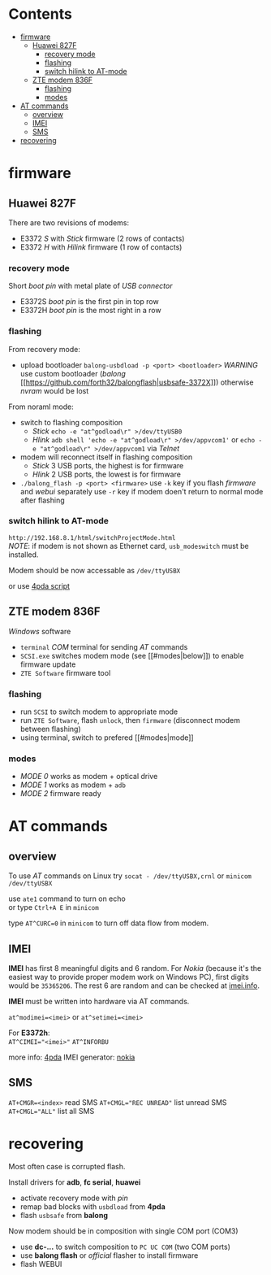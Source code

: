 # Contents

- [firmware](#firmware)
    - [Huawei 827F](#huawei-827f)
        - [recovery mode](#recovery-mode)
        - [flashing](#flashing)
        - [switch hilink to AT-mode](#switch-hilink-to-at-mode)
    - [ZTE modem 836F](#zte-modem-836f)
        - [flashing](#flashing-2)
        - [modes](#modes)
- [AT commands](#at-commands)
    - [overview](#overview)
    - [IMEI](#imei)
    - [SMS](#sms)
- [recovering](#recovering)

# firmware
## Huawei 827F
There are two revisions of modems:
* Е3372 *S* with *Stick* firmware (2 rows of contacts)
* Е3372 *H* with *Hilink* firmware (1 row of contacts)

### recovery mode
Short *boot pin* with metal plate of *USB connector*
* E3372S *boot pin* is the first pin in top row
* E3372H *boot pin* is the most right in a row

### flashing
From recovery mode:
- upload bootloader `balong-usbdload -p <port> <bootloader>`
*WARNING* use custom bootloader (*balong* [[https://github.com/forth32/balongflash|usbsafe-3372X]]) otherwise _nvram_ would be lost

From noraml mode:
- switch to flashing composition
    - *Stick* `echo -e "at^godload\r" >/dev/ttyUSB0`
    - *Hlink* `adb shell 'echo -e "at^godload\r" >/dev/appvcom1'` or `echo -e "at^godload\r" >/dev/appvcom1` via *Telnet*
- modem will reconnect itself in flashing composition
    - *Stick* 3 USB ports, the highest is for firmware
    - *Hlink* 2 USB ports, the lowest is for firmware
- `./balong_flash -p <port> <firmware>`
  use `-k` key if you flash *firmware* and *webui* separately
  use `-r` key if modem doen't return to normal mode after flashing

### switch hilink to AT-mode
`http://192.168.8.1/html/switchProjectMode.html`  
*NOTE*: if modem is not shown as Ethernet card, `usb_modeswitch` must be installed.  

Modem should be now accessable as `/dev/ttyUSBX`

or use [4pda script](https://4pda.ru/forum/index.php?showtopic=582284&st=39980#entry76659248)

## ZTE modem 836F
*Windows* software
* `terminal` *COM* terminal for sending *AT* commands
* `SCSI.exe` switches modem mode (see [[#modes|below]]) to enable firmware update
* `ZTE Software` firmware tool

### flashing
- run `SCSI` to switch modem to appropriate mode
- run `ZTE Software`, flash `unlock`, then `firmware` (disconnect modem between flashing)
- using terminal, switch to prefered [[#modes|mode]]

### modes
* *MODE 0* works as modem + optical drive
* *MODE 1* works as modem + `adb`
* *MODE 2* firmware ready

# AT commands
## overview
To use *AT* commands on Linux try
`socat - /dev/ttyUSBX,crnl`
or `minicom /dev/ttyUSBX`

use `ate1` command to turn on echo  
or type `Ctrl+A E` in `minicom`

type `AT^CURC=0` in `minicom` to turn off data flow from modem.

## IMEI
**IMEI** has first 8 meaningful digits and 6 random.
For *Nokia* (because it's the easiest way to provide proper modem work on Windows PC),
first digits would be `35365206`.
The rest 6 are random and can be checked at [imei.info](http://www.imei.info/calc).

**IMEI** must be written into hardware via AT commands.

`at^modimei=<imei>`
or
`at^setimei=<imei>`

For **E3372h**:  
`AT^CIMEI="<imei>"`
`AT^INFORBU`

more info: [4pda](https://4pda.ru/forum/index.php?showtopic=582284&view=findpost&p=51716190)
IMEI generator: [nokia](https://www.nokiaport.de/tacdatabase/index.php?s=imeitools&lng=)

## SMS
`AT+CMGR=<index>` read SMS
`AT+CMGL="REC UNREAD"` list unread SMS
`AT+CMGL="ALL"` list all SMS

# recovering
Most often case is corrupted flash.

Install drivers for **adb**, **fc serial**, **huawei**

- activate recovery mode with _pin_
- remap bad blocks with `usbdload` from **4pda**
- flash `usbsafe` from **balong**

Now modem should be in composition with single COM port (COM3)

- use **dc-...** to switch composition to `PC UC COM` (two COM ports)
- use **balong flash** or _official_ flasher to install firmware
- flash WEBUI
